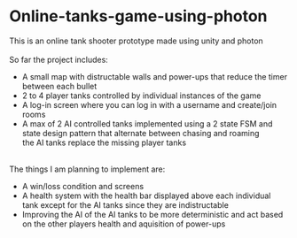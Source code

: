 # Online-tanks-game-using-photon
This is an online tank shooter prototype made using unity and photon<br/><br/>
So far the project includes:<br/>
- A small map with distructable walls and power-ups that reduce the timer between each bullet<br/>
- 2 to 4 player tanks controlled by individual instances of the game<br/>
- A log-in screen where you can log in with a username and create/join rooms<br/>
- A max of 2 AI controlled tanks implemented using a 2 state FSM and state design pattern that alternate between chasing and roaming<br/>
the AI tanks replace the missing player tanks<br/><br/>

The things I am planning to implement are:<br/>
- A win/loss condition and screens
- A health system with the health bar displayed above each individual tank except for the AI tanks since they are indistructable
- Improving the AI of the AI tanks to be more deterministic and act based on the other players health and aquisition of power-ups
